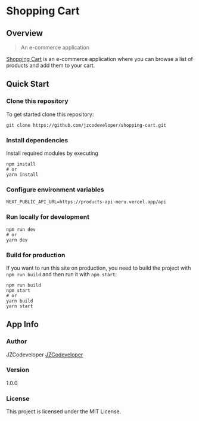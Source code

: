 # Shopping Cart

## Overview

> An e-commerce application

[Shopping Cart](https://shopping-cart-murex-nine.vercel.app) is an e-commerce application where you can browse a list of products and add them to your cart.

## Quick Start

### Clone this repository

To get started clone this repository:

```
git clone https://github.com/jzcodeveloper/shopping-cart.git
```

### Install dependencies

Install required modules by executing

```
npm install
# or
yarn install
```

### Configure environment variables

```
NEXT_PUBLIC_API_URL=https://products-api-meru.vercel.app/api
```

### Run locally for development

```
npm run dev
# or
yarn dev
```

### Build for production

If you want to run this site on production, you need to build the project with `npm run build` and then run it with `npm start`:

```
npm run build
npm start
# or
yarn build
yarn start
```

## App Info

### Author

JZCodeveloper
[JZCodeveloper](https://jz-web-developer.herokuapp.com)

### Version

1.0.0

### License

This project is licensed under the MIT License.
